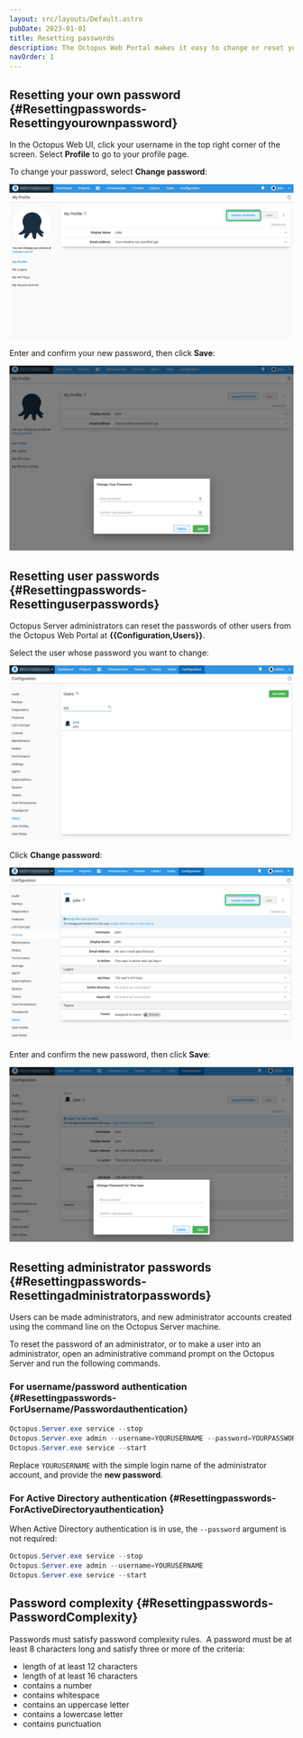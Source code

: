 ```yaml
---
layout: src/layouts/Default.astro
pubDate: 2023-01-01
title: Resetting passwords
description: The Octopus Web Portal makes it easy to change or reset your password.
navOrder: 1
---
```


## Resetting your own password {#Resettingpasswords-Resettingyourownpassword}

In the Octopus Web UI, click your username in the top right corner of the screen. Select **Profile** to go to your profile page.

To change your password, select **Change password**:

![](images/resetpassword.png "width=500")

Enter and confirm your new password, then click **Save**:

![](images/newpassword.png "width=500")

## Resetting user passwords {#Resettingpasswords-Resettinguserpasswords}

Octopus Server administrators can reset the passwords of other users from the Octopus Web Portal at **{{Configuration,Users}}**.

Select the user whose password you want to change:

![](images/usersearch.png "width=500")

Click **Change password**:

![](images/changeuserpwd.png "width=500")

Enter and confirm the new password, then click **Save**:

![](images/userpasswordchange.png "width=500")

## Resetting administrator passwords {#Resettingpasswords-Resettingadministratorpasswords}

Users can be made administrators, and new administrator accounts created using the command line on the Octopus Server machine.

To reset the password of an administrator, or to make a user into an administrator, open an administrative command prompt on the Octopus Server and run the following commands.

### For username/password authentication {#Resettingpasswords-ForUsername/Passwordauthentication}

```powershell
Octopus.Server.exe service --stop
Octopus.Server.exe admin --username=YOURUSERNAME --password=YOURPASSWORD
Octopus.Server.exe service --start
```

Replace `YOURUSERNAME` with the simple login name of the administrator account, and provide the **new password**.

### For Active Directory authentication {#Resettingpasswords-ForActiveDirectoryauthentication}

When Active Directory authentication is in use, the `--password` argument is not required:

```powershell
Octopus.Server.exe service --stop
Octopus.Server.exe admin --username=YOURUSERNAME
Octopus.Server.exe service --start
```

## Password complexity {#Resettingpasswords-PasswordComplexity}

Passwords must satisfy password complexity rules.  A password must be at least 8 characters long and satisfy three or more of the criteria:

- length of at least 12 characters
- length of at least 16 characters
- contains a number
- contains whitespace
- contains an uppercase letter
- contains a lowercase letter
- contains punctuation
